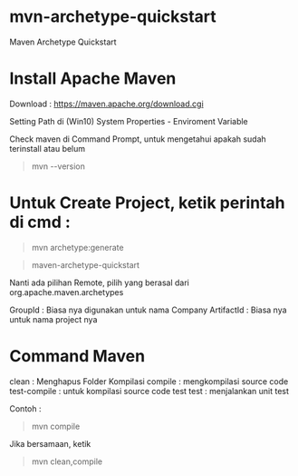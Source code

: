 # mvn-archetype-quickstart
Maven Archetype Quickstart

# Install Apache Maven
Download : https://maven.apache.org/download.cgi

Setting Path di (Win10) System Properties - Enviroment Variable

Check maven di Command Prompt, untuk mengetahui apakah sudah terinstall atau belum
> mvn --version

# Untuk Create Project, ketik perintah di cmd : 
> mvn archetype:generate

> maven-archetype-quickstart

Nanti ada pilihan Remote, pilih yang berasal dari org.apache.maven.archetypes

GroupId : Biasa nya digunakan untuk nama Company
ArtifactId : Biasa nya untuk nama project nya

# Command Maven
clean : Menghapus Folder Kompilasi
compile : mengkompilasi source code 
test-compile : untuk kompilasi source code test
test : menjalankan unit test

Contoh :
> mvn compile

Jika bersamaan, ketik
> mvn clean,compile
